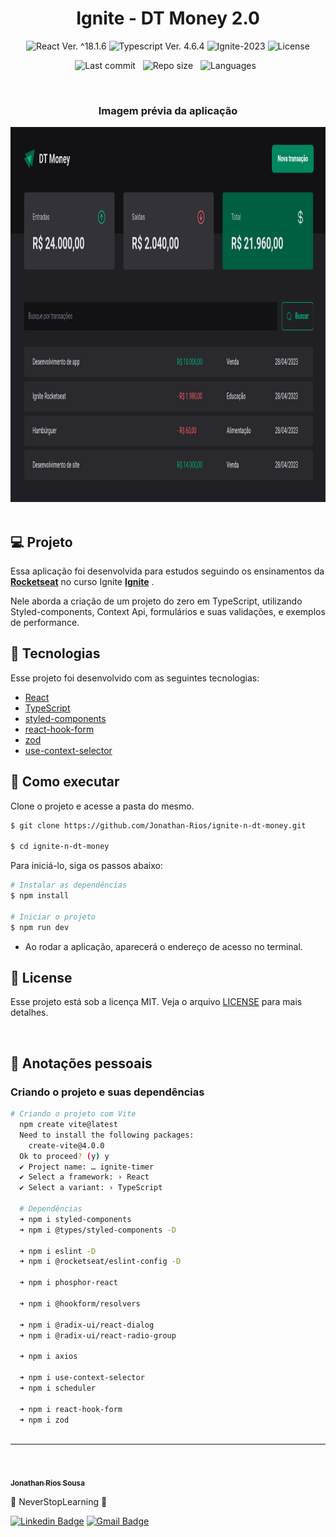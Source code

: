 <h1 align="center">Ignite - DT Money 2.0</h1>

<p align="center">
  <img 
    src="https://img.shields.io/badge/React-%5E18.2.6-blue" 
    alt="React Ver. ^18.1.6"
  />
  <img 
    src="https://img.shields.io/badge/Typescript-%5E4.6.4-blue"
    alt="Typescript Ver. 4.6.4" 
  />
  <img
    src="https://img.shields.io/badge/Ignite-2023-green" 
    alt="Ignite-2023"
  />
  <img 
    alt="License"
    src="https://img.shields.io/static/v1?label=license&message=MIT&color=E51C44&labelColor=0A1033"
  />
</p>

<div align="center">

  ![Last commit](https://img.shields.io/github/last-commit/Jonathan-Rios/ignite-n-dt-money?color=4DA1CD 'Last commit') &nbsp;
  ![Repo size](https://img.shields.io/github/repo-size/Jonathan-Rios/ignite-n-dt-money?color=4DA1CD 'Repo size') &nbsp;
  ![Languages](https://img.shields.io/github/languages/count/Jonathan-Rios/ignite-n-dt-money?color=4DA1CD 'Languages') &nbsp;
  
</div>

<br>

<h3 align="center">Imagem prévia da aplicação</h3>

<div align="center">
  <img src=".github/project-preview.png?style=flat" alt="Cover" width="1000" height="600">
</div> 
 

<br>

## 💻 Projeto
Essa aplicação foi desenvolvida para estudos seguindo os ensinamentos da **[Rocketseat](https://www.rocketseat.com.br/)** no curso Ignite **[Ignite](https://www.rocketseat.com.br/ignite)** .

Nele aborda a criação de um projeto do zero em TypeScript, utilizando Styled-components, Context Api, formulários e suas validações, e exemplos de performance.

## 🧪 Tecnologias

Esse projeto foi desenvolvido com as seguintes tecnologias:

- [React](https://reactjs.org)
- [TypeScript](https://www.typescriptlang.org/)
- [styled-components](https://styled-components.com/)
- [react-hook-form](https://react-hook-form.com/)
- [zod](https://zod.dev/)
- [use-context-selector](https://github.com/dai-shi/use-context-selector)

## 🚀 Como executar

Clone o projeto e acesse a pasta do mesmo.

```bash
$ git clone https://github.com/Jonathan-Rios/ignite-n-dt-money.git

$ cd ignite-n-dt-money
```

Para iniciá-lo, siga os passos abaixo:
```bash
# Instalar as dependências
$ npm install

# Iniciar o projeto
$ npm run dev
```
- Ao rodar a aplicação, aparecerá o endereço de acesso no terminal.
 
## 📝 License

Esse projeto está sob a licença MIT. Veja o arquivo [LICENSE](./LICENSE.md) para mais detalhes.

<br />


## 📓 Anotações pessoais

<h3>Criando o projeto e suas dependências </h3>

```bash
# Criando o projeto com Vite
  npm create vite@latest
  Need to install the following packages:
    create-vite@4.0.0
  Ok to proceed? (y) y
  ✔ Project name: … ignite-timer
  ✔ Select a framework: › React
  ✔ Select a variant: › TypeScript

  # Dependências
  ➜ npm i styled-components
  ➜ npm i @types/styled-components -D

  ➜ npm i eslint -D
  ➜ npm i @rocketseat/eslint-config -D

  ➜ npm i phosphor-react

  ➜ npm i @hookform/resolvers

  ➜ npm i @radix-ui/react-dialog
  ➜ npm i @radix-ui/react-radio-group

  ➜ npm i axios

  ➜ npm i use-context-selector  
  ➜ npm i scheduler
 
  ➜ npm i react-hook-form
  ➜ npm i zod
 
```   

---
<br />

<a href="https://github.com/Jonathan-Rios">
 <img src="https://github.com/Jonathan-Rios.png" width="100px;" alt="" />
 <br />
 <sub><b>Jonathan Rios Sousa</b></sub></a>

💠 NeverStopLearning 💠

[![Linkedin Badge](https://img.shields.io/badge/-Jonathan-blue?style=flat-square&logo=Linkedin&logoColor=white&link=https://www.linkedin.com/in/jonathan-rios-sousa-19b3431b6/)](https://www.linkedin.com/in/jonathan-rios-sousa-19b3431b6/) 
[![Gmail Badge](https://img.shields.io/badge/-jonathan.riosousa@gmail.com-c14438?style=flat-square&logo=Gmail&logoColor=white&link=mailto:jonathan.riosousa@gmail.com)](mailto:jonathan.riosousa@gmail.com)